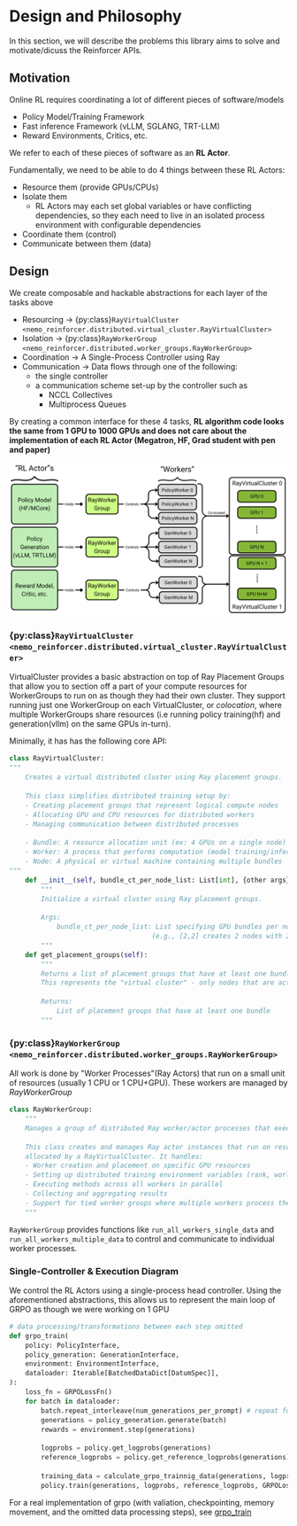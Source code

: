 # Design and Philosophy
In this section, we will describe the problems this library aims to solve and motivate/dicuss the Reinforcer APIs.

## Motivation
Online RL requires coordinating a lot of different pieces of software/models
- Policy Model/Training Framework
- Fast inference Framework (vLLM, SGLANG, TRT-LLM)
- Reward Environments, Critics, etc.

We refer to each of these pieces of software as an **RL Actor**.

Fundamentally, we need to be able to do 4 things between these RL Actors:
- Resource them (provide GPUs/CPUs)
- Isolate them
  - RL Actors may each set global variables or have conflicting dependencies, so they each need to live in an isolated process environment with configurable dependencies
- Coordinate them (control)
- Communicate between them (data)

## Design

We create composable and hackable abstractions for each layer of the tasks above
- Resourcing -> {py:class}`RayVirtualCluster <nemo_reinforcer.distributed.virtual_cluster.RayVirtualCluster>`
- Isolation -> {py:class}`RayWorkerGroup <nemo_reinforcer.distributed.worker_groups.RayWorkerGroup>`
- Coordination -> A Single-Process Controller using Ray
- Communication -> Data flows through one of the following:
  - the single controller 
  - a communication scheme set-up by the controller such as
    - NCCL Collectives
    - Multiprocess Queues

By creating a common interface for these 4 tasks, **RL algorithm code looks the same from 1 GPU to 1000 GPUs and does not care about the implementation of each RL Actor (Megatron, HF, Grad student with pen and paper)**

![actor-wg-worker-vc](../assets/actor-wg-worker-vc.png)

### {py:class}`RayVirtualCluster <nemo_reinforcer.distributed.virtual_cluster.RayVirtualCluster>`
VirtualCluster provides a basic abstraction on top of Ray Placement Groups that allow you to section off a part of your compute resources for WorkerGroups to run on as though they had their own cluster. They support running just one WorkerGroup on each VirtualCluster, or *colocation*, where multiple WorkerGroups share resources (i.e running policy training(hf) and generation(vllm) on the same GPUs in-turn).

Minimally, it has has the following core API:
```python
class RayVirtualCluster:
"""
    Creates a virtual distributed cluster using Ray placement groups.

    This class simplifies distributed training setup by:
    - Creating placement groups that represent logical compute nodes
    - Allocating GPU and CPU resources for distributed workers
    - Managing communication between distributed processes

    - Bundle: A resource allocation unit (ex: 4 GPUs on a single node)
    - Worker: A process that performs computation (model training/inference)
    - Node: A physical or virtual machine containing multiple bundles
"""
    def __init__(self, bundle_ct_per_node_list: List[int], {other args}):
        """
        Initialize a virtual cluster using Ray placement groups.

        Args:
            bundle_ct_per_node_list: List specifying GPU bundles per node
                                    (e.g., [2,2] creates 2 nodes with 2 GPU bundles each)
        """
    def get_placement_groups(self):
        """
        Returns a list of placement groups that have at least one bundle, filtering out empty nodes.
        This represents the "virtual cluster" - only nodes that are actually being used.

        Returns:
            List of placement groups that have at least one bundle
        """
```

### {py:class}`RayWorkerGroup <nemo_reinforcer.distributed.worker_groups.RayWorkerGroup>`
All work is done by "Worker Processes"(Ray Actors) that run on a small unit of resources (usually 1 CPU or 1 CPU+GPU). These workers are managed by *RayWorkerGroup*
```python
class RayWorkerGroup:
    """
    Manages a group of distributed Ray worker/actor processes that execute tasks in parallel.

    This class creates and manages Ray actor instances that run on resources
    allocated by a RayVirtualCluster. It handles:
    - Worker creation and placement on specific GPU resources
    - Setting up distributed training environment variables (rank, world size, etc.)
    - Executing methods across all workers in parallel
    - Collecting and aggregating results
    - Support for tied worker groups where multiple workers process the same data
    """
```
`RayWorkerGroup` provides functions like `run_all_workers_single_data` and `run_all_workers_multiple_data` to control and communicate to individual worker processes.


### Single-Controller & Execution Diagram
We control the RL Actors using a single-process head controller. Using the aforementioned abstractions, this allows us to represent the main loop of GRPO as though we were working on 1 GPU
```python
# data processing/transformations between each step omitted
def grpo_train(
    policy: PolicyInterface,
    policy_generation: GenerationInterface,
    environment: EnvironmentInterface,
    dataloader: Iterable[BatchedDataDict[DatumSpec]],
):
    loss_fn = GRPOLossFn()
    for batch in dataloader:
        batch.repeat_interleave(num_generations_per_prompt) # repeat for GRPO
        generations = policy_generation.generate(batch) 
        rewards = environment.step(generations)

        logprobs = policy.get_logprobs(generations)
        reference_logprobs = policy.get_reference_logprobs(generations)

        training_data = calculate_grpo_trainnig_data(generations, logprobs, reference_logprobs, rewards)
        policy.train(generations, logprobs, reference_logprobs, GRPOLossFn)
```
For a real implementation of grpo (with valiation, checkpointing, memory movement, and the omitted data processing steps), see [grpo_train](../../nemo_reinforcer/algorithms/grpo.py)

